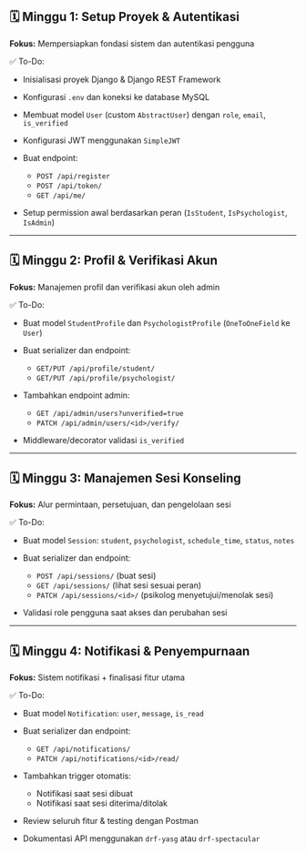## 🗓️ **Minggu 1: Setup Proyek & Autentikasi**

**Fokus:** Mempersiapkan fondasi sistem dan autentikasi pengguna

✅ To-Do:

* Inisialisasi proyek Django & Django REST Framework
* Konfigurasi `.env` dan koneksi ke database MySQL
* Membuat model `User` (custom `AbstractUser`) dengan `role`, `email`, `is_verified`
* Konfigurasi JWT menggunakan `SimpleJWT`
* Buat endpoint:

  * `POST /api/register`
  * `POST /api/token/`
  * `GET /api/me/`
* Setup permission awal berdasarkan peran (`IsStudent`, `IsPsychologist`, `IsAdmin`)

---

## 🗓️ **Minggu 2: Profil & Verifikasi Akun**

**Fokus:** Manajemen profil dan verifikasi akun oleh admin

✅ To-Do:

* Buat model `StudentProfile` dan `PsychologistProfile` (`OneToOneField` ke `User`)
* Buat serializer dan endpoint:

  * `GET/PUT /api/profile/student/`
  * `GET/PUT /api/profile/psychologist/`
* Tambahkan endpoint admin:

  * `GET /api/admin/users?unverified=true`
  * `PATCH /api/admin/users/<id>/verify/`
* Middleware/decorator validasi `is_verified`

---

## 🗓️ **Minggu 3: Manajemen Sesi Konseling**

**Fokus:** Alur permintaan, persetujuan, dan pengelolaan sesi

✅ To-Do:

* Buat model `Session`: `student`, `psychologist`, `schedule_time`, `status`, `notes`
* Buat serializer dan endpoint:

  * `POST /api/sessions/` (buat sesi)
  * `GET /api/sessions/` (lihat sesi sesuai peran)
  * `PATCH /api/sessions/<id>/` (psikolog menyetujui/menolak sesi)
* Validasi role pengguna saat akses dan perubahan sesi

---

## 🗓️ **Minggu 4: Notifikasi & Penyempurnaan**

**Fokus:** Sistem notifikasi + finalisasi fitur utama

✅ To-Do:

* Buat model `Notification`: `user`, `message`, `is_read`
* Buat serializer dan endpoint:

  * `GET /api/notifications/`
  * `PATCH /api/notifications/<id>/read/`
* Tambahkan trigger otomatis:

  * Notifikasi saat sesi dibuat
  * Notifikasi saat sesi diterima/ditolak
* Review seluruh fitur & testing dengan Postman
* Dokumentasi API menggunakan `drf-yasg` atau `drf-spectacular`
